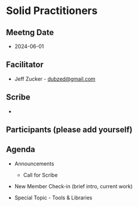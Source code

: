 # Solid Practitioners

## Meetng Date
* 2024-06-01

## Facilitator 
* Jeff Zucker - dubzed@gmail.com

## Scribe
* 

## Participants (please add yourself)

## Agenda

* Announcements
    * Call for Scribe

* New Member Check-in (brief intro, current work)  

* Special Topic - Tools & Libraries
